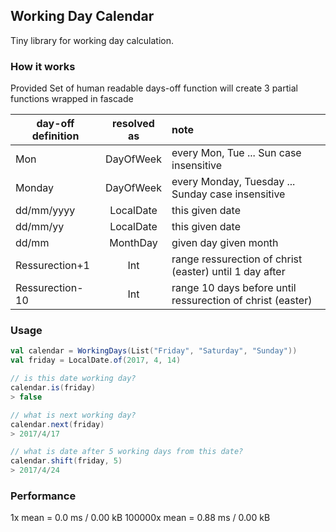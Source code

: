 ## Working Day Calendar

Tiny library for working day calculation.

### How it works

Provided Set of human readable days-off function will create 3 partial functions wrapped in fascade

| day-off definition | resolved as | note                                                       |
| ------------------ |:-----------:|:-----------------------------------------------------------|
| Mon                | DayOfWeek   | every Mon, Tue ... Sun case insensitive                    |
| Monday             | DayOfWeek   | every Monday, Tuesday ... Sunday case insensitive          |
| dd/mm/yyyy         | LocalDate   | this given date                                            |
| dd/mm/yy           | LocalDate   | this given date                                            |
| dd/mm              | MonthDay    | given day given month                                      |
| Ressurection+1     | Int         | range ressurection of christ (easter) until 1 day after    |
| Ressurection-10    | Int         | range 10 days before until ressurection of christ (easter) |

### Usage

```scala
val calendar = WorkingDays(List("Friday", "Saturday", "Sunday"))
val friday = LocalDate.of(2017, 4, 14)

// is this date working day?
calendar.is(friday)
> false

// what is next working day?
calendar.next(friday)
> 2017/4/17

// what is date after 5 working days from this date?
calendar.shift(friday, 5)
> 2017/4/24
````

### Performance

1x mean = 0.0 ms / 0.00 kB
100000x mean = 0.88 ms / 0.00 kB
